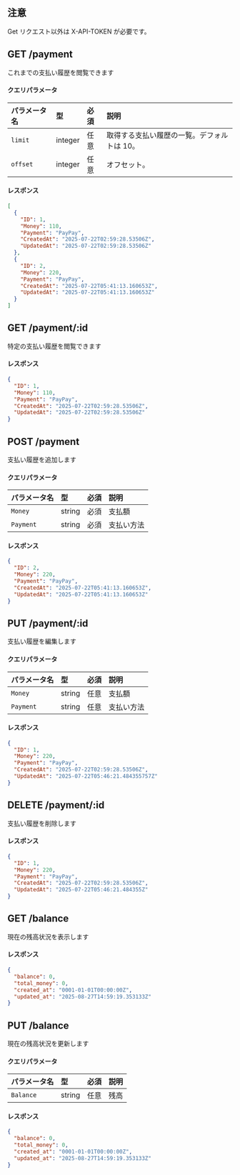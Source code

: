 ## 注意

Get リクエスト以外は X-API-TOKEN が必要です。

## GET /payment

これまでの支払い履歴を閲覧できます

#### クエリパラメータ

| パラメータ名 | 型      | 必須 | 説明                                        |
| :----------- | :------ | :--- | :------------------------------------------ |
| `limit`      | integer | 任意 | 取得する支払い履歴の一覧。デフォルトは 10。 |
| `offset`     | integer | 任意 | オフセット。                                |

#### レスポンス

```json
[
  {
    "ID": 1,
    "Money": 110,
    "Payment": "PayPay",
    "CreatedAt": "2025-07-22T02:59:28.53506Z",
    "UpdatedAt": "2025-07-22T02:59:28.53506Z"
  },
  {
    "ID": 2,
    "Money": 220,
    "Payment": "PayPay",
    "CreatedAt": "2025-07-22T05:41:13.160653Z",
    "UpdatedAt": "2025-07-22T05:41:13.160653Z"
  }
]
```

## GET /payment/:id

特定の支払い履歴を閲覧できます

#### レスポンス

```json
{
  "ID": 1,
  "Money": 110,
  "Payment": "PayPay",
  "CreatedAt": "2025-07-22T02:59:28.53506Z",
  "UpdatedAt": "2025-07-22T02:59:28.53506Z"
}
```

## POST /payment

支払い履歴を追加します

#### クエリパラメータ

| パラメータ名 | 型     | 必須 | 説明       |
| :----------- | :----- | :--- | :--------- |
| `Money`      | string | 必須 | 支払額     |
| `Payment`    | string | 必須 | 支払い方法 |

#### レスポンス

```json
{
  "ID": 2,
  "Money": 220,
  "Payment": "PayPay",
  "CreatedAt": "2025-07-22T05:41:13.160653Z",
  "UpdatedAt": "2025-07-22T05:41:13.160653Z"
}
```

## PUT /payment/:id

支払い履歴を編集します

#### クエリパラメータ

| パラメータ名 | 型     | 必須 | 説明       |
| :----------- | :----- | :--- | :--------- |
| `Money`      | string | 任意 | 支払額     |
| `Payment`    | string | 任意 | 支払い方法 |

#### レスポンス

```json
{
  "ID": 1,
  "Money": 220,
  "Payment": "PayPay",
  "CreatedAt": "2025-07-22T02:59:28.53506Z",
  "UpdatedAt": "2025-07-22T05:46:21.484355757Z"
}
```

## DELETE /payment/:id

支払い履歴を削除します

#### レスポンス

```json
{
  "ID": 1,
  "Money": 220,
  "Payment": "PayPay",
  "CreatedAt": "2025-07-22T02:59:28.53506Z",
  "UpdatedAt": "2025-07-22T05:46:21.484355Z"
}
```

## GET /balance

現在の残高状況を表示します

#### レスポンス

```json
{
  "balance": 0,
  "total_money": 0,
  "created_at": "0001-01-01T00:00:00Z",
  "updated_at": "2025-08-27T14:59:19.353133Z"
}
```

## PUT /balance

現在の残高状況を更新します

#### クエリパラメータ

| パラメータ名 | 型     | 必須 | 説明 |
| :----------- | :----- | :--- | :--- |
| `Balance`    | string | 任意 | 残高 |

#### レスポンス

```json
{
  "balance": 0,
  "total_money": 0,
  "created_at": "0001-01-01T00:00:00Z",
  "updated_at": "2025-08-27T14:59:19.353133Z"
}
```
